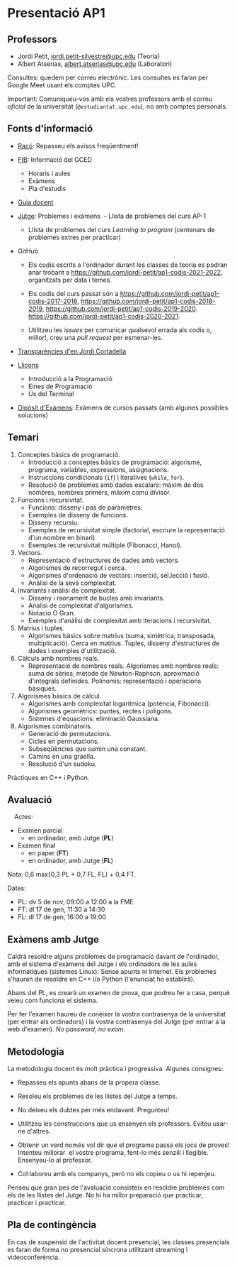 # Presentació AP1

## Professors

- Jordi Petit, jordi.petit-silvestre@upc.edu (Teoria)
- Albert Atserias, albert.atserias@upc.edu (Laboratori)

Consultes: quedem per correu electrònic. Les consultes es faran per Google Meet
usant els comptes UPC.

Important: Comuniqueu-vos amb els vostres professors amb el correu *oficial* de la universitat (`@estudiantat.upc.edu`),
no amb comptes personals.


## Fonts d'informació

- [Racó](https://raco.fib.upc.edu): Repasseu els avisos freqüentment!

- [FIB](https://www.fib.upc.edu/ca/estudis/graus/grau-en-ciencia-i-enginyeria-de-dades): Informació del GCED
  - Horaris i aules
  - Exàmens
  - Pla d'estudis

- [Guia docent](https://www.fib.upc.edu/ca/estudis/graus/grau-en-ciencia-i-enginyeria-de-dades/pla-destudis/assignatures/AP1-GCED)

- [Jutge](https://jutge.org): Problemes i exàmens
  - Llista de problemes del curs AP-1
  - Llista de problemes del curs *Learning to program* (centenars de problemes extres per practicar)

- GitHub
  - Els codis escrits a l'ordinador durant les classes de teoria es podran anar trobant
    a https://github.com/jordi-petit/ap1-codis-2021-2022, organitzats per data i temes.

  - Els codis del curs passat són a
    https://github.com/jordi-petit/ap1-codis-2017-2018,
    https://github.com/jordi-petit/ap1-codis-2018-2019,
    https://github.com/jordi-petit/ap1-codis-2019-2020.
    https://github.com/jordi-petit/ap1-codis-2020-2021.

  - Utilitzeu les *issues* per comunicar qualsevol errada als codis o,
    millor!, creu una *pull request* per esmenar-les.

- [Transparències d'en Jordi Cortadella](https://www.cs.upc.edu/~jordicf/Teaching/FME/Informatica/index.html)

- [Lliçons](https://lliçons.jutge.org)

  - Introducció a la Programació
  - Eines de Programació
  - Ús del Terminal

- [Dipòsit d'Exàmens](https://examens.upc.edu/curs/270204/1280): Exàmens de cursos passats (amb algunes possibles solucions)


## Temari

1. Conceptes bàsics de programació.
   - Introducció a conceptes bàsics de programació: algorisme, programa, variables, expressions, assignacions.
   - Instruccions condicionals (`if`) i iteratives (`while`, `for`).
   - Resolució de problemes amb dades escalars: màxim de dos nombres, nombres primers, màxim comú divisor.
2. Funcions i recursivitat.
   - Funcions: disseny i pas de paràmetres.
   - Exemples de disseny de funcions.
   - Disseny recursiu.
   - Exemples de recursivitat simple (factorial, escriure la representació d'un nombre en binari).
   - Exemples de recursivitat múltiple (Fibonacci, Hanoi).
3. Vectors.
   - Representació d'estructures de dades amb vectors.
   - Algorismes de recorregut i cerca.
   - Algorismes d'ordenació de vectors: inserció, sel.lecció i fusió.
   - Anàlisi de la seva complexitat.
4.  Invariants i anàlisi de complexitat.
    - Disseny i raonament de bucles amb invariants.
    - Anàlisi de complexitat d'algorismes.
    - Notació O Gran.
    - Exemples d'anàlisi de complexitat amb iteracions i recursivitat.
5.  Matrius i tuples.
    - Algorismes bàsics sobre matrius (suma, simètrica, transposada, multiplicació). Cerca en matrius. Tuples, disseny d'estructures de dades i exemples d'utilització.
6.  Càlculs amb nombres reals.
    - Representació de nombres reals. Algorismes amb nombres reals: suma de sèries, mètode de Newton-Raphson, aproximació d'integrals definides. Polinomis: representació i operacions bàsiques.
7.  Algorismes bàsics de càlcul.
    - Algorismes amb complexitat logarítmica (potència, Fibonacci).
    - Algorismes geomètrics: puntes, rectes i poligons.
    - Sistemes d'equacions: eliminació Gaussiana.
8.  Algorismes combinatoris.
    - Generació de permutacions.
    - Cicles en permutacions.
    - Subseqüències que sumin una constant.
    - Camins en una graella.
    - Resolució d'un sudoku.

Pràctiques en C++ i Python.


## Avaluació
    
Actes:
  - Examen parcial
    - en ordinador, amb Jutge (**PL**)
  - Examen final
    - en paper (**FT**)
    - en ordinador, amb Jutge (**FL**)

Nota: 0,6 max{0,3 PL + 0,7 FL, FL} + 0,4 FT.

Dates:
  - PL: dv 5 de nov, 09:00 a 12:00 a la FME
  - FT: dl 17 de gen, 11:30 a 14:30
  - FL: dl 17 de gen, 16:00 a 19:00


## Exàmens amb Jutge

Caldrà resoldre alguns problemes de programació davant de l'ordinador, amb el
sistema d'exàmens del Jutge i els ordinadors de les aules informàtiques
(sistemes Linux). Sense apunts ni Internet. Els problemes s'hauran de resoldre
en C++ i/o Python (l'enunciat ho establirà).

Abans del PL, es crearà un examen de prova, que podreu fer a casa, perquè veieu
com funciona el sistema.

Per fer l'examen haureu de conèixer la vostra contrasenya de la universitat (per
entrar als ordinadors) i la vostra contrasenya del Jutge (per entrar a la web
d'examen). *No password, no exam.*


## Metodologia

La metodologia docent és molt pràctica i progressiva. Algunes consignes:

- Repasseu els apunts abans de la propera classe.

- Resoleu els problemes de les llistes del Jutge a temps.

- No deixeu els dubtes per més endavant. Pregunteu!

- Utilitzeu les construccions que us ensenyen els professors. Eviteu usar-ne d'altres.

- Obtenir un verd només vol dir que el programa passa els jocs de proves! Intenteu millorar
  el vostre programa, fent-lo més senzill i llegible. Ensenyeu-lo al professor.

- Col·laboreu amb els companys, però no els copieu o us hi repenjeu.  

Penseu que gran pes de l'avaluació consisteix en resoldre problemes com els de
les llistes del Jutge. No hi ha millor preparació que practicar, practicar i practicar.


## Pla de contingència

En cas de suspensió de l'activitat docent presencial, les classes presencials es faran de
forma no presencial síncrona utilitzant streaming i videoconferència.
